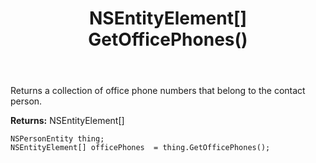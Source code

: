 ﻿---
uid: crmscript_ref_NSPersonEntity_GetOfficePhones
title: NSEntityElement[] GetOfficePhones()
intellisense: NSPersonEntity.GetOfficePhones
keywords: NSPersonEntity, GetOfficePhones
so.topic: reference
---

Returns a collection of office phone numbers that belong to the contact person.

**Returns:** NSEntityElement[]


```crmscript
NSPersonEntity thing;
NSEntityElement[] officePhones  = thing.GetOfficePhones();
```


